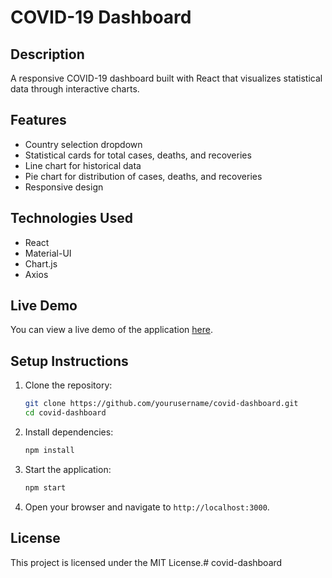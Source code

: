 # COVID-19 Dashboard

## Description
A responsive COVID-19 dashboard built with React that visualizes statistical data through interactive charts.

## Features
- Country selection dropdown
- Statistical cards for total cases, deaths, and recoveries
- Line chart for historical data
- Pie chart for distribution of cases, deaths, and recoveries
- Responsive design

## Technologies Used
- React
- Material-UI
- Chart.js
- Axios

## Live Demo
You can view a live demo of the application [here](https://your-live-demo-link.com).

## Setup Instructions
1. Clone the repository:
   ```bash
   git clone https://github.com/yourusername/covid-dashboard.git
   cd covid-dashboard
   ```

2. Install dependencies:
   ```bash
   npm install
   ```

3. Start the application:
   ```bash
   npm start
   ```

4. Open your browser and navigate to `http://localhost:3000`.

## License
This project is licensed under the MIT License.#   c o v i d - d a s h b o a r d  
 